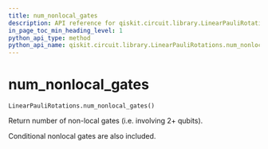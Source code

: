 ```yaml
---
title: num_nonlocal_gates
description: API reference for qiskit.circuit.library.LinearPauliRotations.num_nonlocal_gates
in_page_toc_min_heading_level: 1
python_api_type: method
python_api_name: qiskit.circuit.library.LinearPauliRotations.num_nonlocal_gates
---
```


# num\_nonlocal\_gates

<span id="qiskit.circuit.library.LinearPauliRotations.num_nonlocal_gates" />

`LinearPauliRotations.num_nonlocal_gates()`

Return number of non-local gates (i.e. involving 2+ qubits).

Conditional nonlocal gates are also included.

